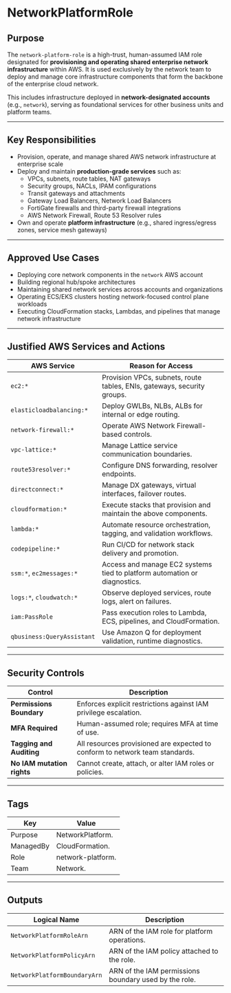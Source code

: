 # NetworkPlatformRole

## Purpose

The `network-platform-role` is a high-trust, human-assumed IAM role designated for **provisioning and operating shared enterprise network infrastructure** within AWS. It is used exclusively by the network team to deploy and manage core infrastructure components that form the backbone of the enterprise cloud network.

This includes infrastructure deployed in **network-designated accounts** (e.g., `network`), serving as foundational services for other business units and platform teams.

---

## Key Responsibilities

- Provision, operate, and manage shared AWS network infrastructure at enterprise scale
- Deploy and maintain **production-grade services** such as:
  - VPCs, subnets, route tables, NAT gateways
  - Security groups, NACLs, IPAM configurations
  - Transit gateways and attachments
  - Gateway Load Balancers, Network Load Balancers
  - FortiGate firewalls and third-party firewall integrations
  - AWS Network Firewall, Route 53 Resolver rules
- Own and operate **platform infrastructure** (e.g., shared ingress/egress zones, service mesh gateways)

---

## Approved Use Cases

- Deploying core network components in the `network` AWS account
- Building regional hub/spoke architectures
- Maintaining shared network services across accounts and organizations
- Operating ECS/EKS clusters hosting network-focused control plane workloads
- Executing CloudFormation stacks, Lambdas, and pipelines that manage network infrastructure

---

## Justified AWS Services and Actions

| AWS Service | Reason for Access |
| - | - |
| `ec2:*` | Provision VPCs, subnets, route tables, ENIs, gateways, security groups. |
| `elasticloadbalancing:*` | Deploy GWLBs, NLBs, ALBs for internal or edge routing. |
| `network-firewall:*` | Operate AWS Network Firewall-based controls. |
| `vpc-lattice:*` | Manage Lattice service communication boundaries. |
| `route53resolver:*` | Configure DNS forwarding, resolver endpoints. |
| `directconnect:*` | Manage DX gateways, virtual interfaces, failover routes. |
| `cloudformation:*` | Execute stacks that provision and maintain the above components. |
| `lambda:*` | Automate resource orchestration, tagging, and validation workflows. |
| `codepipeline:*` | Run CI/CD for network stack delivery and promotion. |
| `ssm:*`, `ec2messages:*` | Access and manage EC2 systems tied to platform automation or diagnostics. |
| `logs:*`, `cloudwatch:*` | Observe deployed services, route logs, alert on failures. |
| `iam:PassRole` | Pass execution roles to Lambda, ECS, pipelines, and CloudFormation. |
| `qbusiness:QueryAssistant` | Use Amazon Q for deployment validation, runtime diagnostics. |

---

## Security Controls

| Control | Description |
| - | - |
| **Permissions Boundary** | Enforces explicit restrictions against IAM privilege escalation. |
| **MFA Required** | Human-assumed role; requires MFA at time of use. |
| **Tagging and Auditing** | All resources provisioned are expected to conform to network team standards. |
| **No IAM mutation rights** | Cannot create, attach, or alter IAM roles or policies. |

---

## Tags

| Key | Value |
| - | - |
| Purpose | NetworkPlatform. |
| ManagedBy | CloudFormation. |
| Role | network-platform. |
| Team | Network. |

---

## Outputs

| Logical Name | Description |
| - | - |
| `NetworkPlatformRoleArn` | ARN of the IAM role for platform operations. |
| `NetworkPlatformPolicyArn` | ARN of the IAM policy attached to the role. |
| `NetworkPlatformBoundaryArn` | ARN of the IAM permissions boundary used by the role. |

